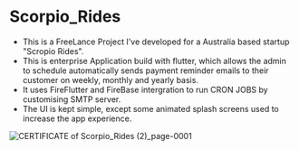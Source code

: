# Scorpio_Rides

* This is a FreeLance Project I've developed for a Australia based startup "Scropio Rides".
* This is enterprise Application build with flutter, which allows the admin to schedule automatically
    sends payment reminder emails to their customer on weekly, monthly and yearly basis.
* It uses FireFlutter and FireBase intergration to run CRON JOBS by customising SMTP server.
* The UI is kept simple, except some animated splash screens used to increase the app experience.

![CERTIFICATE of Scorpio_Rides (2)_page-0001](https://github.com/prathmesh444/Scorpio_Rides/assets/84755719/ec992aee-5b23-40d8-98f8-839f1159bb99)
